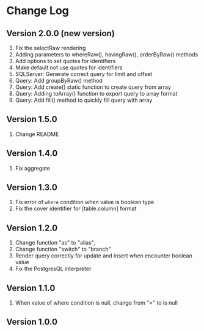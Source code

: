 # Change Log

## Version 2.0.0 (new version)

1. Fix the selectRaw rendering
2. Adding parameters to whereRaw(), havingRaw(), orderByRaw() methods
3. Add options to set quotes for identifiers
4. Make default not use quotes for identifiers
5. SQLServer: Generate correct query for limit and offset
6. Query: Add groupByRaw() method
7. Query: Add create() static function to create query from array
8. Query: Adding toArray() function to export query to array format
9. Query: Add fill() method to quickly fill query with array

## Version 1.5.0

1. Change README

## Version 1.4.0

1. Fix aggregate

## Version 1.3.0

1. Fix error of `where` condition when value is boolean type
2. Fix the cover identifier for [table.column] format

## Version 1.2.0

1. Change function "as" to "alias",
2. Change function "switch" to "branch"
3. Render query correctly for update and insert when encounter boolean value
4. Fix the PostgresQL interpreter


## Version 1.1.0

1. When value of where condition is null, change from "=" to is null

## Version 1.0.0